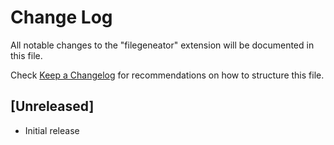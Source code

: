 # Change Log

All notable changes to the "filegeneator" extension will be documented in this file.

Check [Keep a Changelog](http://keepachangelog.com/) for recommendations on how to structure this file.

## [Unreleased]

- Initial release